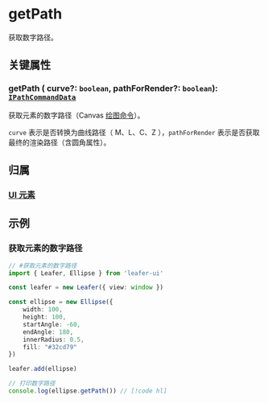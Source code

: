 # getPath

获取数字路径。

## 关键属性

### getPath ( curve?: `boolean`, pathForRender?: `boolean`): [`IPathCommandData`](../interface/ui/PathData.md)

获取元素的数字路径（Canvas [绘图命令](../interface/ui/PathData.md#canvas-命令)）。

`curve` 表示是否转换为曲线路径（ M、L、C、Z ），`pathForRender` 表示是否获取最终的渲染路径（含圆角属性）。

## 归属

### [UI 元素](/reference/display/UI.md)

## 示例

### 获取元素的数字路径

```ts
// #获取元素的数字路径
import { Leafer, Ellipse } from 'leafer-ui'

const leafer = new Leafer({ view: window })

const ellipse = new Ellipse({
    width: 100,
    height: 100,
    startAngle: -60,
    endAngle: 180,
    innerRadius: 0.5,
    fill: "#32cd79"
})

leafer.add(ellipse)

// 打印数字路径
console.log(ellipse.getPath()) // [!code hl]
```
